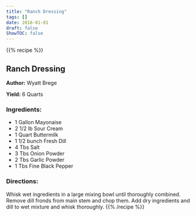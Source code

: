 ```yaml
---
title: "Ranch Dressing"
tags: []
date: 2018-01-01
draft: false
ShowTOC: false
---
```


{{% recipe %}}

## Ranch Dressing

**Author:** Wyatt Brege

**Yield:** 6 Quarts


### Ingredients:

-   1 Gallon Mayonaise
-   2 1/2 lb Sour Cream
-   1 Quart Buttermilk
-   1 1/2 bunch Fresh Dill
-   4 Tbs Salt
-   3 Tbs Onion Powder
-   2 Tbs Garlic Powder
-   1 Tbs Fine Black Pepper

### Directions: 

Whisk wet ingredients in a large mixing bowl until thoroughly combined.
Remove dill fronds from main stem and chop them.
Add dry ingredients and dill to wet mixture and whisk thoroughly.
{{% /recipe %}}
